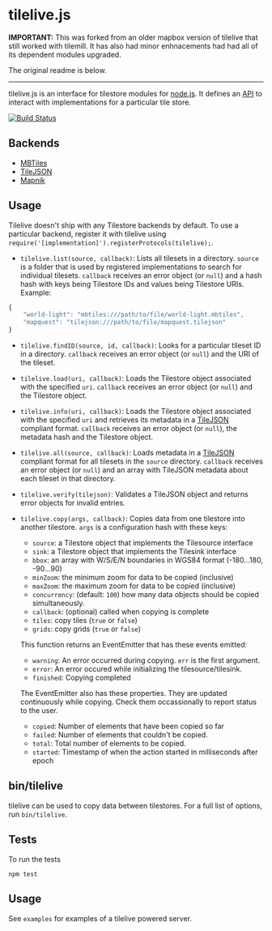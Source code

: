 # tilelive.js

**IMPORTANT:** This was forked from an older mapbox version of tilelive that still worked with tilemill.
It has also had minor enhnacements had had all of its dependent modules upgraded.

The original readme is below.

---

tilelive.js is an interface for tilestore modules for [node.js](http://nodejs.org/). It defines an [API](https://github.com/mapbox/tilelive.js/blob/master/API.md) to interact with implementations for a particular tile store.

[![Build Status](https://secure.travis-ci.org/mapbox/tilelive.js.png)](http://travis-ci.org/mapbox/tilelive.js)

## Backends

- [MBTiles](https://github.com/mapbox/node-mbtiles)
- [TileJSON](https://github.com/mapbox/node-tilejson)
- [Mapnik](https://github.com/mapbox/tilelive-mapnik)

## Usage

Tilelive doesn't ship with any Tilestore backends by default. To use a particular backend, register it with tilelive using `require('[implementation]').registerProtocols(tilelive);`.

* `tilelive.list(source, callback)`: Lists all tilesets in a directory. `source` is a folder that is used by registered implementations to search for individual tilesets. `callback` receives an error object (or `null`) and a hash hash with keys being Tilestore IDs and values being Tilestore URIs. Example:

```javascript
{
    "world-light": "mbtiles:///path/to/file/world-light.mbtiles",
    "mapquest": "tilejson:///path/to/file/mapquest.tilejson"
}
```

* `tilelive.findID(source, id, callback)`: Looks for a particular tileset ID in a directory. `callback` receives an error object (or `null`) and the URI of the tileset.


* `tilelive.load(uri, callback)`: Loads the Tilestore object associated with the specified `uri`. `callback` receives an error object (or `null`) and the Tilestore object.

* `tilelive.info(uri, callback)`: Loads the Tilestore object associated with the specified `uri` and retrieves its metadata in a [TileJSON](http://github.com/mapbox/tilejson) compliant format. `callback` receives an error object (or `null`), the metadata hash and the Tilestore object.

* `tilelive.all(source, callback)`: Loads metadata in a [TileJSON](http://github.com/mapbox/tilejson) compliant format for all tilesets in the `source` directory. `callback` receives an error object (or `null`) and an array with TileJSON metadata about each tileset in that directory.


* `tilelive.verify(tilejson)`: Validates a TileJSON object and returns error objects for invalid entries.

* `tilelive.copy(args, callback)`: Copies data from one tilestore into another tilestore. `args` is a configuration hash with these keys:

  * `source`: a Tilestore object that implements the Tilesource interface
  * `sink`: a Tilestore object that implements the Tilesink interface
  * `bbox`: an array with W/S/E/N boundaries in WGS84 format (-180...180, -90...90)
  * `minZoom`: the minimum zoom for data to be copied (inclusive)
  * `maxZoom`: the maximum zoom for data to be copied (inclusive)
  * `concurrency`: (default: `100`) how many data objects should be copied simultaneously.
  * `callback`: (optional) called when copying is complete
  * `tiles`: copy tiles (`true` or `false`)
  * `grids`: copy grids (`true` or `false`)

  This function returns an EventEmitter that has these events emitted:

  * `warning`: An error occurred during copying. `err` is the first argument.
  * `error`: An error occured while initializing the tilesource/tilesink.
  * `finished`: Copying completed

  The EventEmitter also has these properties. They are updated continuously while copying. Check them occassionally to report status to the user.

  * `copied`: Number of elements that have been copied so far
  * `failed`: Number of elements that couldn't be copied.
  * `total`: Total number of elements to be copied.
  * `started`: Timestamp of when the action started in milliseconds after epoch

## bin/tilelive

tilelive can be used to copy data between tilestores. For a full list of options, run `bin/tilelive`.

## Tests

To run the tests

    npm test

## Usage

See `examples` for examples of a tilelive powered server.
